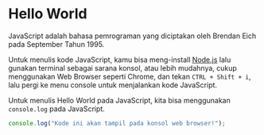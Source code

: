 # Hello World

JavaScript adalah bahasa pemrograman yang diciptakan oleh Brendan Eich pada September Tahun 1995.

Untuk menulis kode JavaScript, kamu bisa meng-install [Node.js](https://nodejs.org) lalu gunakan terminal sebagai sarana konsol, atau lebih mudahnya, cukup menggunakan Web Browser seperti Chrome, dan tekan `CTRL + Shift + i`, lalu pergi ke menu console untuk menjalankan kode JavaScript.

Untuk menulis Hello World pada JavaScript, kita bisa menggunakan `console.log` pada JavaScript.

```js
console.log("Kode ini akan tampil pada konsol web browser!");
```
